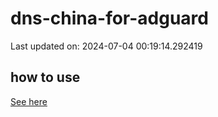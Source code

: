 # dns-china-for-adguard

Last updated on: 2024-07-04 00:19:14.292419

## how to use

[See here](https://github.com/AdguardTeam/AdGuardHome/wiki/Configuration#upstreams-from-file)